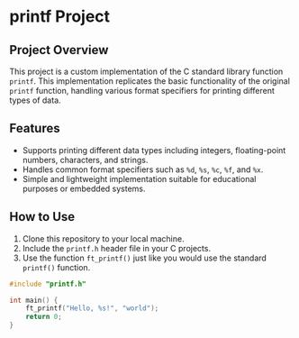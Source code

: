 # printf Project

## Project Overview
This project is a custom implementation of the C standard library function `printf`. This implementation replicates the basic functionality of the original `printf` function, handling various format specifiers for printing different types of data.

## Features
- Supports printing different data types including integers, floating-point numbers, characters, and strings.
- Handles common format specifiers such as `%d`, `%s`, `%c`, `%f`, and `%x`.
- Simple and lightweight implementation suitable for educational purposes or embedded systems.

## How to Use
1. Clone this repository to your local machine.
2. Include the `printf.h` header file in your C projects.
3. Use the function `ft_printf()` just like you would use the standard `printf()` function.

```c
#include "printf.h"

int main() {
    ft_printf("Hello, %s!", "world");
    return 0;
}
